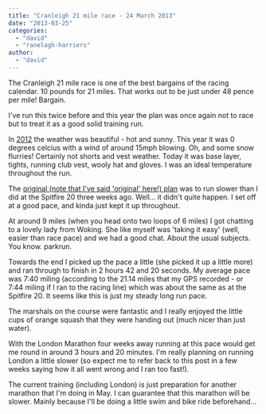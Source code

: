 ```yaml
---
title: "Cranleigh 21 mile race - 24 March 2013"
date: "2013-03-25"
categories: 
  - "david"
  - "ranelagh-harriers"
author: 
  - "david"
---
```


The Cranleigh 21 mile race is one of the best bargains of the racing calendar. 10 pounds for 21 miles. That works out to be just under 48 pence per mile! Bargain.

I've run this twice before and this year the plan was once again not to race but to treat it as a good solid training run.

In [2012](/2012/03/cranleigh-21-mile-race-2012-david/ "Cranleigh 21 mile race - 25 March 2012 (David)") the weather was beautiful - hot and sunny. This year it was 0 degrees celcius with a wind of around 15mph blowing. Oh, and some snow flurries! Certainly not shorts and vest weather. Today it was base layer, tights, running club vest, wooly hat and gloves. I was an ideal temperature throughout the run.

The [original (note that I've said 'original' here!) plan](/2013/03/spitfire-20-3-march-2013/ "Spitfire 20 - 3 March 2013") was to run slower than I did at the Spitfire 20 three weeks ago. Well... it didn't quite happen. I set off at a good pace, and kinda just kept it up throughout.

At around 9 miles (when you head onto two loops of 6 miles) I got chatting to a lovely lady from Woking. She like myself was 'taking it easy' (well, easier than race pace) and we had a good chat. About the usual subjects. You know. parkrun.

Towards the end I picked up the pace a little (she picked it up a little more) and ran through to finish in 2 hours 42 and 20 seconds. My average pace was 7:40 miling (according to the 21.14 miles that my GPS recorded - or 7:44 miling if I ran to the racing line) which was about the same as at the Spitfire 20. It seems like this is just my steady long run pace.

The marshals on the course were fantastic and I really enjoyed the little cups of orange squash that they were handing out (much nicer than just water).

With the London Marathon four weeks away running at this pace would get me round in around 3 hours and 20 minutes. I'm really planning on running London a little slower (so expect me to refer back to this post in a few weeks saying how it all went wrong and I ran too fast!).

The current training (including London) is just preparation for another marathon that I'm doing in May. I can guarantee that this marathon will be slower. Mainly because I'll be doing a little swim and bike ride beforehand...

